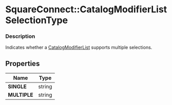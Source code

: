# SquareConnect::CatalogModifierListSelectionType

### Description

Indicates whether a [CatalogModifierList](#type-catalogmodifierlist) supports multiple selections.

## Properties
Name | Type
------------ | -------------
**SINGLE** | string
**MULTIPLE** | string


